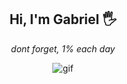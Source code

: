 <h2 align='center'>
   Hi, I'm Gabriel 🖐
</h2>
<p align='center'>
   <i>dont forget, 1% each day</i>
</p>

<p align="center">
<img src="https://64.media.tumblr.com/f7cd096f108d83c988169096361972fc/tumblr_ov6razBJ961qzop1co2_500.gif" alt="gif" />
</p>

